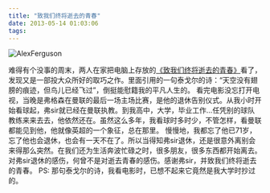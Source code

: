```yaml
---
title: "致我们终将逝去的青春"
date: 2013-05-14 01:03:06
tags:
---
```


![](../../../images/2013/05/AlexFerguson-600x420.jpg "AlexFerguson") 

难得有个没事的周末，两人在家把电脑上存放的[《致我们终将逝去的青春》](http://movie.douban.com/subject/6973376/ "致我们终将逝去的青春")看了，发现又是一部投大众所好的取巧之作。里面引用的一句泰戈尔的诗：“天空没有翅膀的痕迹，但鸟儿已经飞过”，倒挺能慰籍我的平凡人生的。 看完电影没忘打开电视，当晚是弗格森在曼联的最后一场主场比赛，是他的退休告别仪式。从我小时开始看球起，弗sir就已经在曼联执教。到我高中，大学，毕业工作...任凭别的球队教练来来去去，他依然还在。虽然这么多年，我看球时多时少，不管怎样，看曼联都能见到他，他就像英超的一个象征，总在那里。 慢慢地，我都忘了他已71岁，忘了他也会退休，也会有一天不在了。所以当得知弗sir退休，还是很意外离别会来得那么突然。在我们还为生活奔波忙碌之时，很多朋友，很多东西都开始离去。对弗sir退休的感伤，何曾不是对逝去青春的感伤。感谢弗sir，并致我们终将逝去的青春。 PS: 那句泰戈尔的诗，我看电影时，已想不起来它竟然是我大学时抄过的。